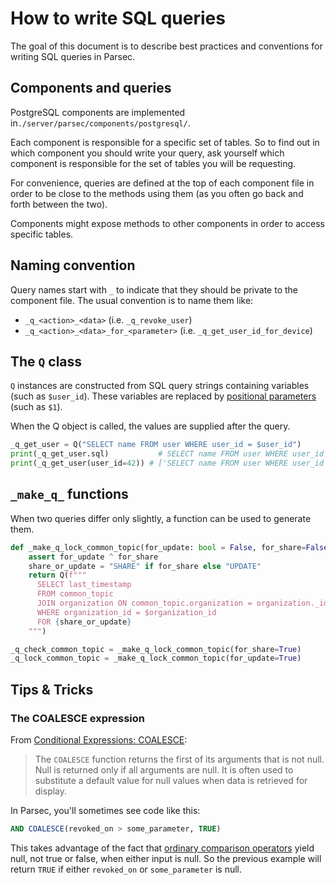 <!-- Parsec Cloud (https://parsec.cloud) Copyright (c) BUSL-1.1 2016-present Scille SAS -->

# How to write SQL queries

The goal of this document is to describe best practices and conventions for
writing SQL queries in Parsec.

## Components and queries

PostgreSQL components are implemented in`./server/parsec/components/postgresql/`.

Each component is responsible for a specific set of tables. So to find out
in which component you should write your query, ask yourself which component
is responsible for the set of tables you will be requesting.

For convenience, queries are defined at the top of each component file in order
to be close to the methods using them (as you often go back and forth between
the two).

Components might expose methods to other components in order to access specific tables.

## Naming convention

Query names start with `_` to indicate that they should be private to the
component file. The usual convention is to name them like:

- `_q_<action>_<data>` (i.e. `_q_revoke_user`)
- `_q_<action>_<data>_for_<parameter>` (i.e. `_q_get_user_id_for_device`)

## The `Q` class

`Q` instances are constructed from SQL query strings containing variables
(such as `$user_id`). These variables are replaced by [positional parameters](https://www.postgresql.org/docs/current/sql-expressions.html#SQL-EXPRESSIONS-PARAMETERS-POSITIONAL)
(such as `$1`).

When the Q object is called, the values are supplied after the query.

```python
_q_get_user = Q("SELECT name FROM user WHERE user_id = $user_id")
print(_q_get_user.sql)           # SELECT name FROM user WHERE user_id = $1
print(_q_get_user(user_id=42)) # ['SELECT name FROM user WHERE user_id = $1', 42]
```

## `_make_q_` functions

When two queries differ only slightly, a function can be used to generate them.

```python
def _make_q_lock_common_topic(for_update: bool = False, for_share=False) -> Q:
    assert for_update ^ for_share
    share_or_update = "SHARE" if for_share else "UPDATE"
    return Q(f"""
      SELECT last_timestamp
      FROM common_topic
      JOIN organization ON common_topic.organization = organization._id
      WHERE organization_id = $organization_id
      FOR {share_or_update}
    """)

_q_check_common_topic = _make_q_lock_common_topic(for_share=True)
_q_lock_common_topic = _make_q_lock_common_topic(for_update=True)
```

## Tips & Tricks

### The COALESCE expression

From [Conditional Expressions: COALESCE](https://www.postgresql.org/docs/current/functions-conditional.html#FUNCTIONS-COALESCE-NVL-IFNULL):

> The `COALESCE` function returns the first of its arguments that is not null.
> Null is returned only if all arguments are null. It is often used to
> substitute a default value for null values when data is retrieved for
> display.

In Parsec, you'll sometimes see code like this:

```sql
AND COALESCE(revoked_on > some_parameter, TRUE)
```

This takes advantage of the fact that [ordinary comparison operators](postgresql.org/docs/current/functions-comparison.html)
yield null, not true or false, when either input is null. So the previous example
will return `TRUE` if either `revoked_on` or `some_parameter` is null.
